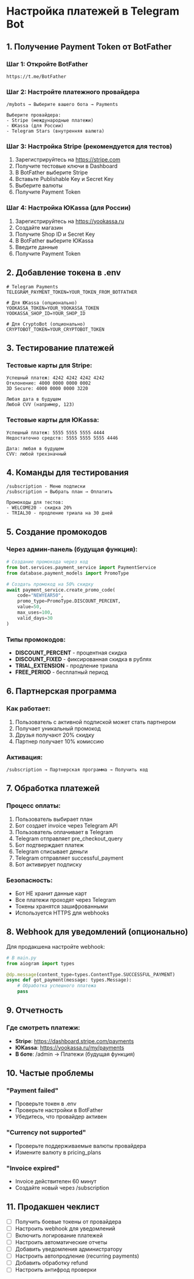 # Настройка платежей в Telegram Bot

## 1. Получение Payment Token от BotFather

### Шаг 1: Откройте BotFather
```
https://t.me/BotFather
```

### Шаг 2: Настройте платежного провайдера
```
/mybots → Выберите вашего бота → Payments

Выберите провайдера:
- Stripe (международные платежи)
- ЮKassa (для России)
- Telegram Stars (внутренняя валюта)
```

### Шаг 3: Настройка Stripe (рекомендуется для тестов)
1. Зарегистрируйтесь на https://stripe.com
2. Получите тестовые ключи в Dashboard
3. В BotFather выберите Stripe
4. Вставьте Publishable Key и Secret Key
5. Выберите валюты
6. Получите Payment Token

### Шаг 4: Настройка ЮKassa (для России)
1. Зарегистрируйтесь на https://yookassa.ru
2. Создайте магазин
3. Получите Shop ID и Secret Key
4. В BotFather выберите ЮKassa
5. Введите данные
6. Получите Payment Token

## 2. Добавление токена в .env

```env
# Telegram Payments
TELEGRAM_PAYMENT_TOKEN=YOUR_TOKEN_FROM_BOTFATHER

# Для ЮKassa (опционально)
YOOKASSA_TOKEN=YOUR_YOOKASSA_TOKEN
YOOKASSA_SHOP_ID=YOUR_SHOP_ID

# Для CryptoBot (опционально)
CRYPTOBOT_TOKEN=YOUR_CRYPTOBOT_TOKEN
```

## 3. Тестирование платежей

### Тестовые карты для Stripe:
```
Успешный платеж: 4242 4242 4242 4242
Отклонение: 4000 0000 0000 0002
3D Secure: 4000 0000 0000 3220

Любая дата в будущем
Любой CVV (например, 123)
```

### Тестовые карты для ЮKassa:
```
Успешный платеж: 5555 5555 5555 4444
Недостаточно средств: 5555 5555 5555 4446

Дата: любая в будущем
CVV: любой трехзначный
```

## 4. Команды для тестирования

```
/subscription - Меню подписки
/subscription → Выбрать план → Оплатить

Промокоды для тестов:
- WELCOME20 - скидка 20%
- TRIAL30 - продление триала на 30 дней
```

## 5. Создание промокодов

### Через админ-панель (будущая функция):
```python
# Создание промокода через код
from bot.services.payment_service import PaymentService
from database.payment_models import PromoType

# Создать промокод на 50% скидку
await payment_service.create_promo_code(
    code="NEWYEAR50",
    promo_type=PromoType.DISCOUNT_PERCENT,
    value=50,
    max_uses=100,
    valid_days=30
)
```

### Типы промокодов:
- **DISCOUNT_PERCENT** - процентная скидка
- **DISCOUNT_FIXED** - фиксированная скидка в рублях
- **TRIAL_EXTENSION** - продление триала
- **FREE_PERIOD** - бесплатный период

## 6. Партнерская программа

### Как работает:
1. Пользователь с активной подпиской может стать партнером
2. Получает уникальный промокод
3. Друзья получают 20% скидку
4. Партнер получает 10% комиссию

### Активация:
```
/subscription → Партнерская программа → Получить код
```

## 7. Обработка платежей

### Процесс оплаты:
1. Пользователь выбирает план
2. Бот создает invoice через Telegram API
3. Пользователь оплачивает в Telegram
4. Telegram отправляет pre_checkout_query
5. Бот подтверждает платеж
6. Telegram списывает деньги
7. Telegram отправляет successful_payment
8. Бот активирует подписку

### Безопасность:
- Бот НЕ хранит данные карт
- Все платежи проходят через Telegram
- Токены хранятся зашифрованными
- Используется HTTPS для webhooks

## 8. Webhook для уведомлений (опционально)

Для продакшена настройте webhook:

```python
# В main.py
from aiogram import types

@dp.message(content_type=types.ContentType.SUCCESSFUL_PAYMENT)
async def got_payment(message: types.Message):
    # Обработка успешного платежа
    pass
```

## 9. Отчетность

### Где смотреть платежи:
- **Stripe**: https://dashboard.stripe.com/payments
- **ЮKassa**: https://yookassa.ru/my/payments
- **В боте**: /admin → Платежи (будущая функция)

## 10. Частые проблемы

### "Payment failed"
- Проверьте токен в .env
- Проверьте настройки в BotFather
- Убедитесь, что провайдер активен

### "Currency not supported"
- Проверьте поддерживаемые валюты провайдера
- Измените валюту в pricing_plans

### "Invoice expired"
- Invoice действителен 60 минут
- Создайте новый через /subscription

## 11. Продакшен чеклист

- [ ] Получить боевые токены от провайдера
- [ ] Настроить webhook для уведомлений
- [ ] Включить логирование платежей
- [ ] Настроить автоматические отчеты
- [ ] Добавить уведомления администратору
- [ ] Настроить автопродление (recurring payments)
- [ ] Добавить обработку refund
- [ ] Настроить антифрод проверки